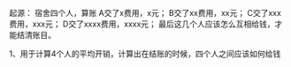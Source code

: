 起源：
宿舍四个人，算账
A交了x费用，x元；
B交了xx费用，xx元；
C交了xxx费用，xxx元；
D交了xxxx费用，xxxx元；
最后这几个人应该怎么互相给钱，才能结清账目。


1、用于计算4个人的平均开销，计算出在结账的时候，四个人之间应该如何给钱

